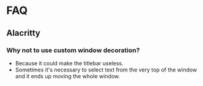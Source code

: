 # FAQ

## Alacritty

### Why not to use custom window decoration?

- Because it could make the titlebar useless.
- Sometimes it's necessary to select text from the very top of the window and it ends up moving the whole window.
